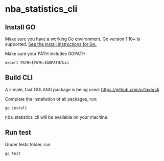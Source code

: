 # nba_statistics_cli
## Install GO
Make sure you have a working Go environment. Go version 1.10+ is supported. [See the install instructions for Go.](https://golang.org/doc/install)

Make sure your PATH includes GOPATH
```
export PATH=$PATH:$GOPATH/bin
```

## Build CLI
A simple, fast GOLANG package is being used:
https://github.com/urfave/cli

Complete the installation of all packages, run:
```
go install
```
nba_statistics_cli will be available on your machine.

## Run test
Under tests folder, run
```
go test
```

